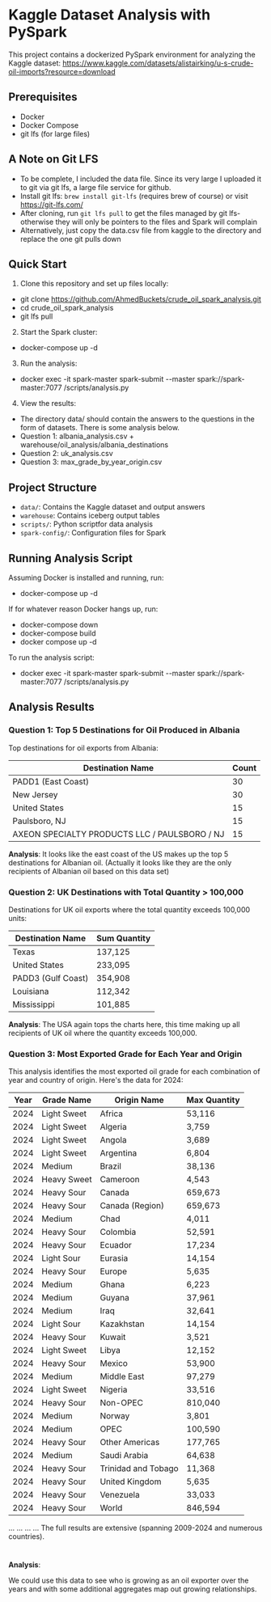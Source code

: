 # Kaggle Dataset Analysis with PySpark

This project contains a dockerized PySpark environment for analyzing the Kaggle dataset: https://www.kaggle.com/datasets/alistairking/u-s-crude-oil-imports?resource=download

## Prerequisites

- Docker
- Docker Compose
- git lfs (for large files)

## A Note on Git LFS
- To be complete, I included the data file. Since its very large I uploaded it to git via git lfs, a large file service for github. 
- Install git lfs: `brew install git-lfs` (requires brew of course) or visit https://git-lfs.com/ 
- After cloning, run `git lfs pull` to get the files managed by git lfs- otherwise they will only be pointers to the files and Spark will complain
- Alternatively, just copy the data.csv file from kaggle to the directory and replace the one git pulls down


## Quick Start

1. Clone this repository and set up files locally:
- git clone https://github.com/AhmedBuckets/crude_oil_spark_analysis.git
- cd crude_oil_spark_analysis
- git lfs pull 

2. Start the Spark cluster:
- docker-compose up -d

3. Run the analysis:
- docker exec -it spark-master spark-submit --master spark://spark-master:7077 /scripts/analysis.py

4. View the results:
- The directory data/ should contain the answers to the questions in the form of datasets. There is some analysis below.
- Question 1: albania_analysis.csv + warehouse/oil_analysis/albania_destinations
- Question 2: uk_analysis.csv
- Question 3: max_grade_by_year_origin.csv

## Project Structure

- `data/`: Contains the Kaggle dataset and output answers
- `warehouse`: Contains iceberg output tables
- `scripts/`: Python scriptfor data analysis
- `spark-config/`: Configuration files for Spark


## Running Analysis Script

Assuming Docker is installed and running, run:
- docker-compose up -d

If for whatever reason Docker hangs up, run:
- docker-compose down
- docker-compose build
- docker compose up -d 

To run the analysis script:
- docker exec -it spark-master spark-submit --master spark://spark-master:7077 /scripts/analysis.py



## Analysis Results

### Question 1: Top 5 Destinations for Oil Produced in Albania

Top destinations for oil exports from Albania:

| Destination Name | Count |
|------------------|-------|
| PADD1 (East Coast) | 30 |
| New Jersey | 30 |
| United States | 15 |
| Paulsboro, NJ | 15 |
| AXEON SPECIALTY PRODUCTS LLC / PAULSBORO / NJ | 15 |

**Analysis**: It looks like the east coast of the US makes up the top 5 destinations for Albanian oil. (Actually it looks like they are the only recipients of Albanian oil based on this data set)

### Question 2: UK Destinations with Total Quantity > 100,000

Destinations for UK oil exports where the total quantity exceeds 100,000 units:

| Destination Name | Sum Quantity |
|------------------|-------------|
| Texas | 137,125 |
| United States | 233,095 |
| PADD3 (Gulf Coast) | 354,908 |
| Louisiana | 112,342 |
| Mississippi | 101,885 |

**Analysis**: The USA again tops the charts here, this time making up all recipients of UK oil where the quantity exceeds 100,000. 

### Question 3: Most Exported Grade for Each Year and Origin

This analysis identifies the most exported oil grade for each combination of year and country of origin. Here's the data for 2024:

| Year | Grade Name | Origin Name | Max Quantity |
|------|------------|-------------|--------------|
| 2024 | Light Sweet | Africa | 53,116 |
| 2024 | Light Sweet | Algeria | 3,759 |
| 2024 | Light Sweet | Angola | 3,689 |
| 2024 | Light Sweet | Argentina | 6,804 |
| 2024 | Medium | Brazil | 38,136 |
| 2024 | Heavy Sweet | Cameroon | 4,543 |
| 2024 | Heavy Sour | Canada | 659,673 |
| 2024 | Heavy Sour | Canada (Region) | 659,673 |
| 2024 | Medium | Chad | 4,011 |
| 2024 | Heavy Sour | Colombia | 52,591 |
| 2024 | Heavy Sour | Ecuador | 17,234 |
| 2024 | Light Sour | Eurasia | 14,154 |
| 2024 | Heavy Sour | Europe | 5,635 |
| 2024 | Medium | Ghana | 6,223 |
| 2024 | Medium | Guyana | 37,961 |
| 2024 | Medium | Iraq | 32,641 |
| 2024 | Light Sour | Kazakhstan | 14,154 |
| 2024 | Heavy Sour | Kuwait | 3,521 |
| 2024 | Light Sweet | Libya | 12,152 |
| 2024 | Heavy Sour | Mexico | 53,900 |
| 2024 | Medium | Middle East | 97,279 |
| 2024 | Light Sweet | Nigeria | 33,516 |
| 2024 | Heavy Sour | Non-OPEC | 810,040 |
| 2024 | Medium | Norway | 3,801 |
| 2024 | Medium | OPEC | 100,590 |
| 2024 | Heavy Sour | Other Americas | 177,765 |
| 2024 | Medium | Saudi Arabia | 64,638 |
| 2024 | Heavy Sour | Trinidad and Tobago | 11,368 |
| 2024 | Heavy Sour | United Kingdom | 5,635 |
| 2024 | Heavy Sour | Venezuela | 33,033 |
| 2024 | Heavy Sour | World | 846,594 |
...
...
...
...
The full results are extensive (spanning 2009-2024 and numerous countries).

#
**Analysis**: 

We could use this data to see who is growing as an oil exporter over the years and with some additional aggregates map out growing relationships. 

